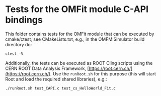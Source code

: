 # Tests for the OMFit module C-API bindings

This folder contains tests for the OMFit module that can be executed by cmake/ctest, see CMakeLists.txt, e.g., in the OMFMISimulator build directory do:

```shell
ctest -V
```

Additionally, the tests can be executed as ROOT Cling scripts using the CERN
ROOT Data Analysis Framework, [https://root.cern.ch/](https://root.cern.ch/).
Use the `runRoot.sh` for this purpose (this will start Root and load the required
shared libraries), e.g.:

```shell
./runRoot.sh test_CAPI.c test_cs_HelloWorld_Fit.c
```
